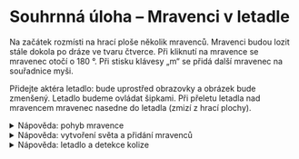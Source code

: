 # Souhrnná úloha – Mravenci v letadle

Na začátek rozmísti na hrací ploše několik mravenců. Mravenci budou lozit stále dokola po dráze ve tvaru čtverce. Při kliknutí na mravence se mravenec otočí o&nbsp;180&nbsp;°.
Při stisku klávesy „m“ se přidá další mravenec na souřadnice myši. 

Přidejte aktéra letadlo: bude uprostřed obrazovky a&nbsp;obrázek bude zmenšený. Letadlo budeme ovládat šipkami. Při přeletu letadla nad mravencem mravenec nasedne do letadla (zmizí z&nbsp;hrací plochy).

<details><summary>Nápověda: pohyb mravence</summary>

## Třída „mravenec“

1. Vytvoř aktéra s&nbsp;názvem „Mravenec“. Mravenec bude mít atribut „počet kroků“, celé číslo s&nbsp;počáteční hodnotou&nbsp;0.
2. Mravenec se bude pohybovat vpřed. Po každém kroku zvýší hodnotu proměnné „počet kroků“ o&nbsp;jedničku.
3. Pokud je „počet kroků“ větší nebo roven 10, otočí se o&nbsp;90&nbsp;stupňů a&nbsp;hodnotu „počet kroků“ nastaví na 0.
4. Pokud jsme na mravence kliknuli myší, otočí se o&nbsp;180&nbsp;°.

</details>

<details><summary>Nápověda: vytvoření světa a přidání mravenců</summary>

## Svět – třída „mraveniště“

5. Zapiš svět Greenfootu s&nbsp;názvem „Mraveniště“.
6. V&nbsp;konstruktoru umísti na plochu 10 mravenců tak, aby byly vodorovně vedle sebe 100 pixelů nad dolním okrajem obrazovky &mdash; od levého po pravý okraj. (Použijte cyklus.)
7. Další dva mravence umísti do levé a&nbsp;pravé části obrazovky 100&nbsp;pixelů od horního a&nbsp;pravého/levého okraje.
8. Při stisknutí klávesy „m“ zjisti souřadnice myši a&nbsp;na tyto souřadnice umísti nového mravence (stisk klávesy testujte v&nbsp;metodě „act“, kterou si přidej do světa).

</details>

<details><summary>Nápověda: letadlo a detekce kolize</summary>

## Třída „letadlo“

9. Vytvoř třídu „letadlo“ – nastav jí jako obrázek letadlo, které zmenšíš na 50&nbsp;% původní velikosti.
10. Letadlo bude zatáčet pomocí šipek doprava a&nbsp;doleva a&nbsp;poletí vpřed stále stejnou rychlostí.
11. Detekci dotyku mravence s&nbsp;letadlem proveď ve třídě „mravenec“. Pokud se letadlo dotkne mravence, mravenec využije metodu `getWorld()` a&nbsp;odstraní se ze světa (z&nbsp;hrací plochy).

</details>